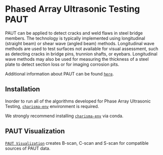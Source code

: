 # Phased Array Ultrasonic Testing PAUT

PAUT can be applied to detect cracks and weld flaws in steel bridge members. The technology is typically implemented using longitudinal (straight beam) or shear wave (angled beam) methods. Longitudinal wave methods are used to test surfaces not available for visual assessment, such as detecting cracks in bridge pins, trunnion shafts, or eyebars. Longitudinal wave methods may also be used for measuring the thickness of a steel plate to detect section loss or for imaging corrosion pits.


Additional information about PAUT can be found [`here`](https://infotechnology.fhwa.dot.gov/wp-content/themes/nde/inc/mpdf-development/Generatedpdfs/PhasedArrayUltrasonicTestingPAUT.pdf).

## Installation

Inorder to run all of the algorithms developed for Phase Array Ultrasonic Testing, [`charisma-env`](https://github.com/TFHRCFASTNDElab/CHARISMA/blob/main/environment) environment is required.

We strongly recommend installing  [`charisma-env`](https://github.com/TFHRCFASTNDElab/CHARISMA/blob/main/environment) via conda.

## PAUT Visualization
[`PAUT Visualization`](https://github.com/TFHRCFASTNDElab/CHARISMA/tree/main/phased-array-ultrasonic-testing/PAUTvisualization) creates B-scan, C-scan and S-scan for compatible sources of PAUT data. 
